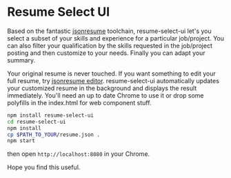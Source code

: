 # Resume Select UI

Based on the fantastic [jsonresume](https://jsonresume.org) toolchain, resume-select-ui let's you select a subset of your skills and experience for a particular job/project. You can also filter your qualification by the skills requested in the job/project posting and then customize to your needs. Finally you can adapt your summary.

Your original resume is never touched. If you want something to edit your full resume, try [jsonresume editor](http://registry.jsonresume.org/). resume-select-ui automatically updates your customized resume in the background and displays the result immediately. You'll need an up to date Chrome to use it or drop some polyfills in the index.html for web component stuff.

```sh
npm install resume-select-ui
cd resume-select-ui
npm install
cp $PATH_TO_YOUR/resume.json .
npm start
```
then open `http://localhost:8080` in your Chrome.

Hope you find this useful.
